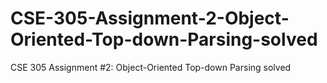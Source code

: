 # CSE-305-Assignment-2-Object-Oriented-Top-down-Parsing-solved
CSE 305 Assignment #2: Object-Oriented Top-down Parsing solved
